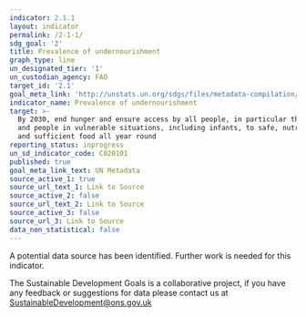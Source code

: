 ```yaml
---
indicator: 2.1.1
layout: indicator
permalink: /2-1-1/
sdg_goal: '2'
title: Prevalence of undernourishment
graph_type: line
un_designated_tier: '1'
un_custodian_agency: FAO
target_id: '2.1'
goal_meta_link: 'http://unstats.un.org/sdgs/files/metadata-compilation/Metadata-Goal-2.pdf'
indicator_name: Prevalence of undernourishment
target: >-
  By 2030, end hunger and ensure access by all people, in particular the poor
  and people in vulnerable situations, including infants, to safe, nutritious
  and sufficient food all year round
reporting_status: inprogress
un_sd_indicator_code: C020101
published: true
goal_meta_link_text: UN Metadata
source_active_1: true
source_url_text_1: Link to Source
source_active_2: false
source_url_text_2: Link to Source
source_active_3: false
source_url_3: Link to Source
data_non_statistical: false
---
```

A potential data source has been identified. Further work is needed for this indicator.

The Sustainable Development Goals is a collaborative project, if you have any feedback or suggestions for data please contact us at <SustainableDevelopment@ons.gov.uk>  

